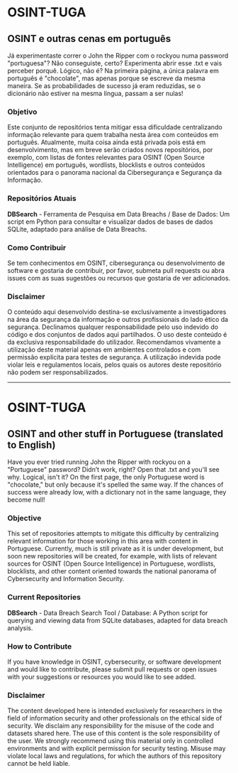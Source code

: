 # OSINT-TUGA
## OSINT e outras cenas em português

Já experimentaste correr o John the Ripper com o rockyou numa password "portuguesa"? Não conseguiste, certo? Experimenta abrir esse .txt e vais perceber porquê. Lógico, não é? Na primeira página, a única palavra em português é "chocolate", mas apenas porque se escreve da mesma maneira. Se as probabilidades de sucesso já eram reduzidas, se o dicionário não estiver na mesma língua, passam a ser nulas!

### Objetivo
Este conjunto de repositórios tenta mitigar essa dificuldade centralizando informação relevante para quem trabalha nesta área com conteúdos em português. Atualmente, muita coisa ainda está privada pois está em desenvolvimento, mas em breve serão criados novos repositórios, por exemplo, com listas de fontes relevantes para OSINT (Open Source Intelligence) em português, wordlists, blocklists e outros conteúdos orientados para o panorama nacional da Cibersegurança e Segurança da Informação.

### Repositórios Atuais
**DBSearch** - Ferramenta de Pesquisa em Data Breachs / Base de Dados: Um script em Python para consultar e visualizar dados de bases de dados SQLite, adaptado para análise de Data Breachs.

### Como Contribuir
Se tem conhecimentos em OSINT, cibersegurança ou desenvolvimento de software e gostaria de contribuir, por favor, submeta pull requests ou abra issues com as suas sugestões ou recursos que gostaria de ver adicionados.

### Disclaimer
O conteúdo aqui desenvolvido destina-se exclusivamente a investigadores na área da segurança da informação e outros profissionais do lado ético da segurança. Declinamos qualquer responsabilidade pelo uso indevido do código e dos conjuntos de dados aqui partilhados. O uso deste conteúdo é da exclusiva responsabilidade do utilizador. Recomendamos vivamente a utilização deste material apenas em ambientes controlados e com permissão explícita para testes de segurança. A utilização indevida pode violar leis e regulamentos locais, pelos quais os autores deste repositório não podem ser responsabilizados.

---

# OSINT-TUGA
## OSINT and other stuff in Portuguese (translated to English)

Have you ever tried running John the Ripper with rockyou on a "Portuguese" password? Didn’t work, right? Open that .txt and you'll see why. Logical, isn't it? On the first page, the only Portuguese word is "chocolate," but only because it's spelled the same way. If the chances of success were already low, with a dictionary not in the same language, they become null!

### Objective
This set of repositories attempts to mitigate this difficulty by centralizing relevant information for those working in this area with content in Portuguese. Currently, much is still private as it is under development, but soon new repositories will be created, for example, with lists of relevant sources for OSINT (Open Source Intelligence) in Portuguese, wordlists, blocklists, and other content oriented towards the national panorama of Cybersecurity and Information Security.

### Current Repositories
**DBSearch** - Data Breach Search Tool / Database: A Python script for querying and viewing data from SQLite databases, adapted for data breach analysis.

### How to Contribute
If you have knowledge in OSINT, cybersecurity, or software development and would like to contribute, please submit pull requests or open issues with your suggestions or resources you would like to see added.

### Disclaimer
The content developed here is intended exclusively for researchers in the field of information security and other professionals on the ethical side of security. We disclaim any responsibility for the misuse of the code and datasets shared here. The use of this content is the sole responsibility of the user. We strongly recommend using this material only in controlled environments and with explicit permission for security testing. Misuse may violate local laws and regulations, for which the authors of this repository cannot be held liable.

